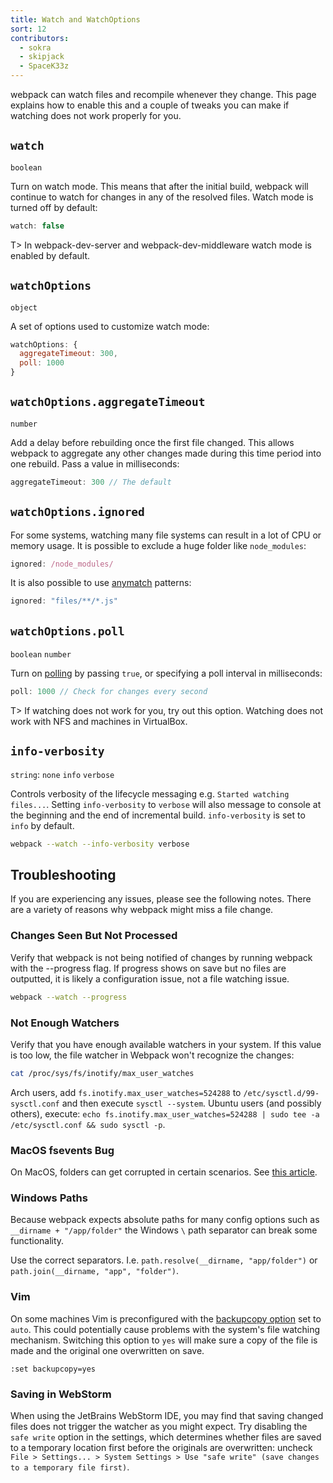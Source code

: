 ```yaml
---
title: Watch and WatchOptions
sort: 12
contributors:
  - sokra
  - skipjack
  - SpaceK33z
---
```


webpack can watch files and recompile whenever they change. This page explains how to enable this and a couple of tweaks you can make if watching does not work properly for you.

## `watch`

`boolean`

Turn on watch mode. This means that after the initial build, webpack will continue to watch for changes in any of the resolved files. Watch mode is turned off by default:

```js
watch: false
```

T> In webpack-dev-server and webpack-dev-middleware watch mode is enabled by default.

## `watchOptions`

`object`

A set of options used to customize watch mode:

```js
watchOptions: {
  aggregateTimeout: 300,
  poll: 1000
}
```

## `watchOptions.aggregateTimeout`

`number`

Add a delay before rebuilding once the first file changed. This allows webpack to aggregate any other changes made during this time period into one rebuild. Pass a value in milliseconds:

```js
aggregateTimeout: 300 // The default
```

## `watchOptions.ignored`

For some systems, watching many file systems can result in a lot of CPU or memory usage. It is possible to exclude a huge folder like `node_modules`:

```js
ignored: /node_modules/
```

It is also possible to use [anymatch](https://github.com/es128/anymatch) patterns:

```js
ignored: "files/**/*.js"
```

## `watchOptions.poll`

`boolean` `number`

Turn on [polling](http://whatis.techtarget.com/definition/polling) by passing `true`, or specifying a poll interval in milliseconds:

```js
poll: 1000 // Check for changes every second
```

T> If watching does not work for you, try out this option. Watching does not work with NFS and machines in VirtualBox.


## `info-verbosity`

`string`: `none` `info` `verbose`

Controls verbosity of the lifecycle messaging e.g. `Started watching files...`. Setting `info-verbosity` to `verbose` will also message to console at the beginning and the end of incremental build. `info-verbosity` is set to `info` by default.

```bash
webpack --watch --info-verbosity verbose
```

## Troubleshooting

If you are experiencing any issues, please see the following notes. There are a variety of reasons why webpack might miss a file change.

### Changes Seen But Not Processed

Verify that webpack is not being notified of changes by running webpack with the --progress flag. If progress shows on save but no files are outputted, it is likely a configuration issue, not a file watching issue.

```bash
webpack --watch --progress
```

### Not Enough Watchers

Verify that you have enough available watchers in your system. If this value is too low, the file watcher in Webpack won't recognize the changes:

```bash
cat /proc/sys/fs/inotify/max_user_watches
```

Arch users, add `fs.inotify.max_user_watches=524288` to `/etc/sysctl.d/99-sysctl.conf` and then execute `sysctl --system`. Ubuntu users (and possibly others), execute: `echo fs.inotify.max_user_watches=524288 | sudo tee -a /etc/sysctl.conf && sudo sysctl -p`.

### MacOS fsevents Bug

On MacOS, folders can get corrupted in certain scenarios. See [this article](https://github.com/livereload/livereload-site/blob/master/livereload.com/_articles/troubleshooting/os-x-fsevents-bug-may-prevent-monitoring-of-certain-folders.md).

### Windows Paths

Because webpack expects absolute paths for many config options such as `__dirname + "/app/folder"` the Windows `\` path separator can break some functionality.

Use the correct separators. I.e. `path.resolve(__dirname, "app/folder")` or `path.join(__dirname, "app", "folder")`.

### Vim

On some machines Vim is preconfigured with the [backupcopy option](http://vimdoc.sourceforge.net/htmldoc/options.html#'backupcopy') set to `auto`. This could potentially cause problems with the system's file watching mechanism. Switching this option to `yes` will make sure a copy of the file is made and the original one overwritten on save. 

`:set backupcopy=yes`

### Saving in WebStorm

When using the JetBrains WebStorm IDE, you may find that saving changed files does not trigger the watcher as you might expect. Try disabling the `safe write` option in the settings, which determines whether files are saved to a temporary location first before the originals are overwritten: uncheck `File > Settings... > System Settings > Use "safe write" (save changes to a temporary file first)`.
